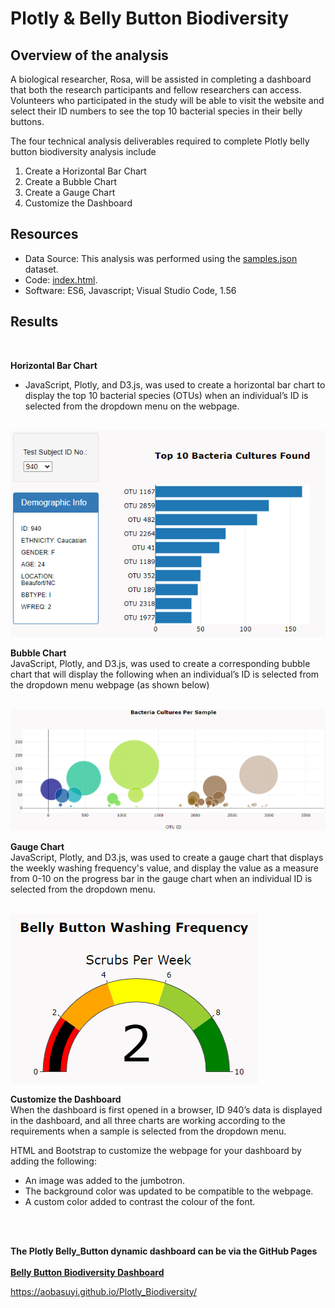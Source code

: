 # Plotly & Belly Button Biodiversity

## Overview of the analysis
A biological researcher, Rosa, will be assisted in completing a dashboard that both the research participants and fellow researchers can access. Volunteers who participated in the study will be able to visit the website and select their ID numbers to see the top 10 bacterial species in their belly buttons. <br />

The four technical analysis deliverables required to complete Plotly belly button biodiversity analysis include <br />

1. Create a Horizontal Bar Chart
2. Create a Bubble Chart
3. Create a Gauge Chart
4. Customize the Dashboard

## Resources
- Data Source: This analysis was performed using the [samples.json](https://github.com/aobasuyi/Plotly_Biodiversity/blob/main/static/js/samples.json) dataset.
-  Code: [index.html](https://github.com/aobasuyi/Plotly_Biodiversity/blob/main/index.html).
- Software: ES6, Javascript;  Visual Studio Code, 1.56

## Results
 <br />

**Horizontal Bar Chart** <br />
- JavaScript, Plotly, and D3.js, was used to create a horizontal bar chart to display the top 10 bacterial species (OTUs) when an individual’s ID is selected from the dropdown menu on the webpage.

<br /> ![Image](static/images/horizontal_bar_chart.png) <br />

**Bubble Chart** <br />
 JavaScript, Plotly, and D3.js, was used to create a corresponding bubble chart that will display the following when an individual’s ID is selected from the dropdown menu webpage (as shown below)

<br /> ![Image](static/images/bubble_chart.png) <br />

**Gauge Chart** <br />
JavaScript, Plotly, and D3.js, was used to create a gauge chart that displays the weekly washing frequency's value, and display the value as a measure from 0-10 on the progress bar in the gauge chart when an individual ID is selected from the dropdown menu.

<br /> ![Image](static/images/belly_button_washing_freq.png) <br />

**Customize the Dashboard** <br />
When the dashboard is first opened in a browser, ID 940’s data is displayed in the dashboard, and all three charts are working according to the requirements when a sample is selected from the dropdown menu.<br />

HTML and Bootstrap to customize the webpage for your dashboard by adding the following:<br />
- An image was added to the jumbotron.
- The background color was updated to be compatible to the webpage.
- A custom color added to contrast the colour of the font.

<br /><br />

**The Plotly Belly_Button dynamic dashboard can be via the GitHub Pages**
<br /><br />
**[Belly Button Biodiversity Dashboard](https://aobasuyi.github.io/Plotly_Biodiversity/)** 

  https://aobasuyi.github.io/Plotly_Biodiversity/




